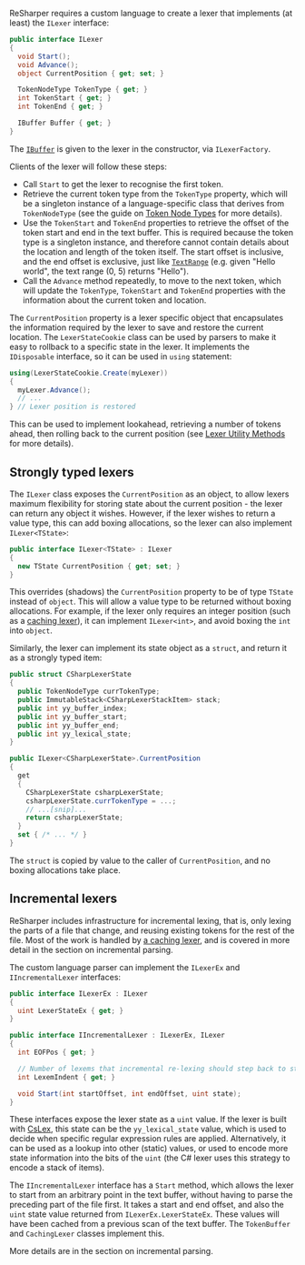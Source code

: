 [//]: # (title: Implementing a lexer)

ReSharper requires a custom language to create a lexer that implements (at least) the `ILexer` interface:

```csharp
public interface ILexer
{
  void Start();
  void Advance();
  object CurrentPosition { get; set; }

  TokenNodeType TokenType { get; }
  int TokenStart { get; }
  int TokenEnd { get; }

  IBuffer Buffer { get; }
}
```

The [`IBuffer`](TextBuffers.md) is given to the lexer in the constructor, via `ILexerFactory`.

Clients of the lexer will follow these steps:

* Call `Start` to get the lexer to recognise the first token.
* Retrieve the current token type from the `TokenType` property, which will be a singleton instance of a language-specific class that derives from `TokenNodeType` (see the guide on [Token Node Types](TokenNodeTypes.md) for more details).
* Use the `TokenStart` and `TokenEnd` properties to retrieve the offset of the token start and end in the text buffer. This is required because the token type is a singleton instance, and therefore cannot contain details about the location and length of the token itself. The start offset is inclusive, and the end offset is exclusive, just like [`TextRange`](TextBuffers.md#text-range) (e.g. given "Hello world", the text range (0, 5) returns "Hello").
* Call the `Advance` method repeatedly, to move to the next token, which will update the `TokenType`, `TokenStart` and `TokenEnd` properties with the information about the current token and location.

The `CurrentPosition` property is a lexer specific object that encapsulates the information required by the lexer to save and restore the current location. The `LexerStateCookie` class can be used by parsers to make it easy to rollback to a specific state in the lexer. It implements the `IDisposable` interface, so it can be used in `using` statement:

```csharp
using(LexerStateCookie.Create(myLexer))
{
  myLexer.Advance();
  // ...
} // Lexer position is restored
```

This can be used to implement lookahead, retrieving a number of tokens ahead, then rolling back to the current position (see [Lexer Utility Methods](LexerUtil.md) for more details).

## Strongly typed lexers

The `ILexer` class exposes the `CurrentPosition` as an object, to allow lexers maximum flexibility for storing state about the current position - the lexer can return any object it wishes. However, if the lexer wishes to return a value type, this can add boxing allocations, so the lexer can also implement `ILexer<TState>`:

```csharp
public interface ILexer<TState> : ILexer
{
  new TState CurrentPosition { get; set; }
}
```

This overrides (shadows) the `CurrentPosition` property to be of type `TState` instead of `object`. This will allow a value type to be returned without boxing allocations. For example, if the lexer only requires an integer position (such as a [caching lexer](CachingLexers.md)), it can implement `ILexer<int>`, and avoid boxing the `int` into `object`.

Similarly, the lexer can implement its state object as a `struct`, and return it as a strongly typed item:

```csharp
public struct CSharpLexerState
{
  public TokenNodeType currTokenType;
  public ImmutableStack<CSharpLexerStackItem> stack;
  public int yy_buffer_index;
  public int yy_buffer_start;
  public int yy_buffer_end;
  public int yy_lexical_state;
}

public ILexer<CSharpLexerState>.CurrentPosition
{
  get
  {
    CSharpLexerState csharpLexerState;
    csharpLexerState.currTokenType = ...;
    // ...[snip]...
    return csharpLexerState;
  }
  set { /* ... */ }
}
```

The `struct` is copied by value to the caller of `CurrentPosition`, and no boxing allocations take place.

## Incremental lexers

ReSharper includes infrastructure for incremental lexing, that is, only lexing the parts of a file that change, and reusing existing tokens for the rest of the file. Most of the work is handled by [a caching lexer](CachingLexers.md), and is covered in more detail in the section on incremental parsing.

The custom language parser can implement the `ILexerEx` and `IIncrementalLexer` interfaces:

```csharp
public interface ILexerEx : ILexer
{
  uint LexerStateEx { get; }
}

public interface IIncrementalLexer : ILexerEx, ILexer
{
  int EOFPos { get; }

  // Number of lexems that incremental re-lexing should step back to start relexing
  int LexemIndent { get; }

  void Start(int startOffset, int endOffset, uint state);
}
```

These interfaces expose the lexer state as a `uint` value. If the lexer is built with [CsLex](CsLex.md), this state can be the `yy_lexical_state` value, which is used to decide when specific regular expression rules are applied. Alternatively, it can be used as a lookup into other (static) values, or used to encode more state information into the bits of the `uint` (the C# lexer uses this strategy to encode a stack of items).

The `IIncrementalLexer` interface has a `Start` method, which allows the lexer to start from an arbitrary point in the text buffer, without having to parse the preceding part of the file first. It takes a start and end offset, and also the `uint` state value returned from `ILexerEx.LexerStateEx`. These values will have been cached from a previous scan of the text buffer. The `TokenBuffer` and `CachingLexer` classes implement this.

More details are in the section on incremental parsing.
